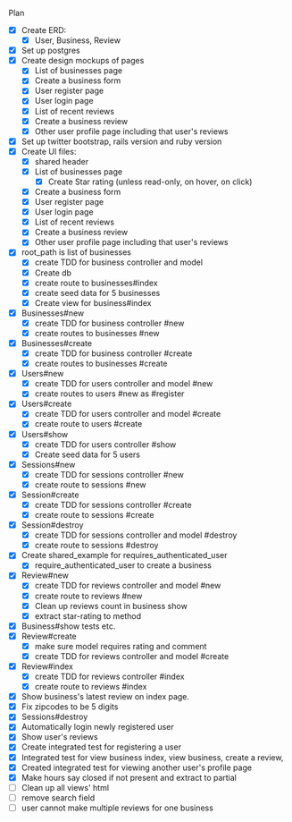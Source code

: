 Plan
- [x] Create ERD:
  - [x] User, Business, Review
- [x] Set up postgres
- [x] Create design mockups of pages
  - [x] List of businesses page
  - [x] Create a business form
  - [x] User register page
  - [x] User login page
  - [x] List of recent reviews
  - [x] Create a business review
  - [x] Other user profile page including that user's reviews
- [x] Set up twitter bootstrap, rails version and ruby version 
- [x] Create UI files:
  - [x] shared header
  - [x] List of businesses page
    - [x]  Create Star rating (unless read-only, on hover, on click)
  - [x] Create a business form
  - [x] User register page
  - [x] User login page
  - [x] List of recent reviews
  - [x] Create a business review
  - [x] Other user profile page including that user's reviews
- [x] root_path is list of businesses
  - [x] create TDD for business controller and model
  - [x] Create db
  - [x] create route to businesses#index
  - [x] create seed data for 5 businesses
  - [x] Create view for business#index
- [x] Businesses#new
  - [x] create TDD for business controller #new
  - [x] create routes to businesses #new
- [x] Businesses#create
  - [x] create TDD for business controller #create
  - [x] create routes to businesses #create
- [x] Users#new
  - [x] create TDD for users controller and model #new
  - [x] create routes to users #new as #register
- [x] Users#create
  - [x] create TDD for users controller and model #create
  - [x] create route to users #create
- [x] Users#show
  - [x] create TDD for users controller #show
  - [x] Create seed data for 5 users
- [x] Sessions#new
  - [x] create TDD for sessions controller #new
  - [x] create route to sessions #new
- [x] Session#create
  - [x] create TDD for sessions controller #create
  - [x] create route to sessions #create
- [x] Session#destroy
  - [x] create TDD for sessions controller and model #destroy
  - [x] create route to sessions #destroy
- [x] Create shared_example for requires_authenticated_user 
  - [x] require_authenticated_user to create a business
- [x] Review#new
  - [x] create TDD for reviews controller and model #new
  - [x] create route to reviews #new
  - [x] Clean up reviews count in business show
  - [x] extract star-rating to method
- [x] Business#show tests etc. 
- [x] Review#create
  - [x] make sure model requires rating and comment
  - [x] create TDD for reviews controller and model #create
- [x] Review#index
  - [x] create TDD for reviews controller #index
  - [x] create route to reviews #index
- [x] Show business's latest review on index page.
- [x] Fix zipcodes to be 5 digits
- [x] Sessions#destroy
- [x] Automatically login newly registered user
- [x] Show user's reviews
- [x] Create integrated test for registering a user
- [x] Integrated test for view business index, view business, create a review,
- [x] Created integrated test for viewing another user's profile page
- [x] Make hours say closed if not present and extract to partial
- [ ] Clean up all views' html
- [ ] remove search field
- [ ] user cannot make multiple reviews for one business